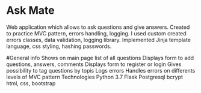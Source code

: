 # Ask Mate
Web application which allows to ask questions and give answers. Created to practice MVC pattern, errors handling, logging. I used custom created errors classes, data validation, logging library. Implemented Jinja template language, css styling, hashing passwords.

#General info
Shows on main page list of all questions
Displays form to add questions, answers, comments
Displays form to register or login
Gives possibility to tag questions by topis
Logs errors
Handles errors on differents levels of MVC pattern
Technologies
Python 3.7
Flask
Postgresql
bcrypt
html, css, bootstrap
